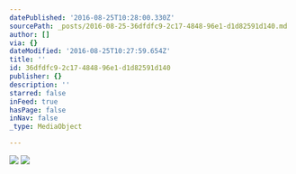 ```yaml
---
datePublished: '2016-08-25T10:28:00.330Z'
sourcePath: _posts/2016-08-25-36dfdfc9-2c17-4848-96e1-d1d82591d140.md
author: []
via: {}
dateModified: '2016-08-25T10:27:59.654Z'
title: ''
id: 36dfdfc9-2c17-4848-96e1-d1d82591d140
publisher: {}
description: ''
starred: false
inFeed: true
hasPage: false
inNav: false
_type: MediaObject

---
```

![](https://imgflo.herokuapp.com/graph/vahj1ThiexotieMo/d74e92cfdb6876fb5e00f6ca2f7e043d/croprotate.jpg?cropheight=1825&cropwidth=2736&degrees=0&input=https%3A%2F%2Fthe-grid-user-content.s3-us-west-2.amazonaws.com%2F9592fc65-fde0-4672-bd1e-eb946558e41c.jpg&x=0&y=0)
![](https://imgflo.herokuapp.com/graph/vahj1ThiexotieMo/958f1916b9d428f3dbe9a4a38517f28f/croprotate.jpg?cropheight=1825&cropwidth=2736&degrees=0&input=https%3A%2F%2Fthe-grid-user-content.s3-us-west-2.amazonaws.com%2F8016aa28-1ddf-49e0-a11e-50cc50401964.jpg&x=0&y=0)